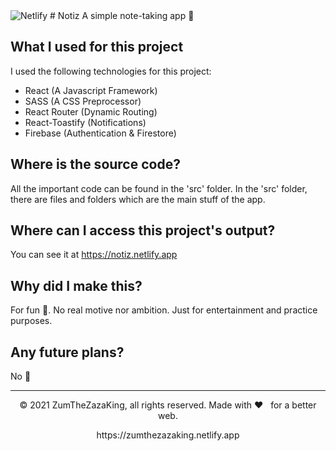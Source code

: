 <img alt="Netlify" src="https://img.shields.io/netlify/8a18d4ab-3616-4a14-b830-ad125950164d">
# Notiz
A simple note-taking app 🙂

## What I used for this project
I used the following technologies for this project:

- React (A Javascript Framework)
- SASS (A CSS Preprocessor)
- React Router (Dynamic Routing)
- React-Toastify (Notifications)
- Firebase (Authentication & Firestore)


## Where is the source code?
All the important code can be found in the 'src' folder. In the 'src' folder, there are files and folders which are the main stuff of the app.


## Where can I access this project's output?
You can see it at https://notiz.netlify.app


## Why did I make this?
For fun 🙂. No real motive nor ambition. Just for entertainment and practice purposes.


## Any future plans? 
No 🙂

---
<p align="center"> © 2021 ZumTheZazaKing, all rights reserved. Made with ❤️ &nbsp; for a better web. </p>
<p align="center">
https://zumthezazaking.netlify.app
</p>
